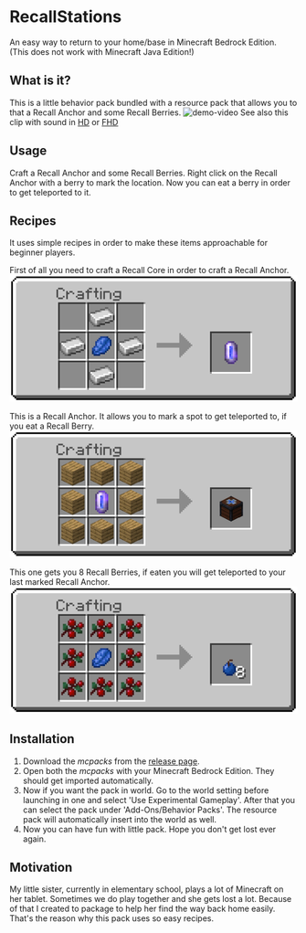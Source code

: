 # RecallStations

An easy way to return to your home/base in Minecraft Bedrock Edition. (This does not work with Minecraft Java Edition!)

## What is it?

This is a little behavior pack bundled with a resource pack that allows you to that a Recall Anchor and some Recall Berries.
![demo-video](demo/demoGIF.gif)
See also this clip with sound in [HD](demo/demoHD.mp4) or [FHD](demo/demoFHD.mp4)

## Usage
Craft a Recall Anchor and some Recall Berries. Right click on the Recall Anchor with a berry to mark the location. Now you can eat a berry in order to get teleported to it.

## Recipes

It uses simple recipes in order to make these items approachable for beginner players.

First of all you need to craft a Recall Core in order to craft a Recall Anchor.
![crafting recipe 1](demo/crafting1.png)

This is a Recall Anchor. It allows you to mark a spot to get teleported to, if you eat a Recall Berry.
![crafting recipe 2](demo/crafting2.png)

This one gets you 8 Recall Berries, if eaten you will get teleported to your last marked Recall Anchor.
![crafting recipe 3](demo/crafting3.png)

## Installation

1. Download the *mcpacks* from the [release page](https://github.com/derPiepmatz/Recall-Stations/releases/latest).
2. Open both the *mcpacks* with your Minecraft Bedrock Edition. They should get imported automatically.
3. Now if you want the pack in world. Go to the world setting before launching in one and select 'Use Experimental Gameplay'. After that you can select the pack under 'Add-Ons/Behavior Packs'. The resource pack will automatically insert into the world as well.
4. Now you can have fun with little pack. Hope you don't get lost ever again.

## Motivation

My little sister, currently in elementary school, plays a lot of Minecraft on her tablet. Sometimes we do play together and she gets lost a lot. Because of that I created to package to help her find the way back home easily. That's the reason why this pack uses so easy recipes.

